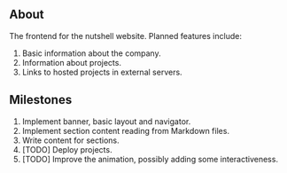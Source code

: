 ## About

The frontend for the nutshell website. Planned features include:

1. Basic information about the company.
2. Information about projects.
3. Links to hosted projects in external servers.

## Milestones

1. Implement banner, basic layout and navigator. 
2. Implement section content reading from Markdown files.
3. Write content for sections.
4. [TODO] Deploy projects.
5. [TODO] Improve the animation, possibly adding some interactiveness.
